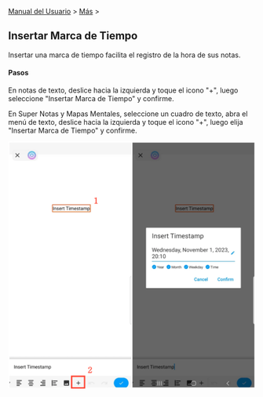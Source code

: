 [Manual del Usuario](/dragonnest/drawnote/manual/es) > [Más](/dragonnest/drawnote/manual/es/more) >

Insertar Marca de Tiempo
---
Insertar una marca de tiempo facilita el registro de la hora de sus notas.

#### Pasos
En notas de texto, deslice hacia la izquierda y toque el icono "+", luego seleccione "Insertar Marca de Tiempo" y confirme.

En Super Notas y Mapas Mentales, seleccione un cuadro de texto, abra el menú de texto, deslice hacia la izquierda y toque el icono "+", luego elija "Insertar Marca de Tiempo" y confirme.

![Insertar Marca de Tiempo](imgs/insert_timestamp1.png)